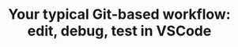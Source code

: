 ---
title: 'Your typical Git-based workflow: edit, debug, test in VSCode'
description: Ballerina provides built-in editing, debugging, and testing tools, making it easier for developers to test, debug, deploy, and optimize their automation workflows.    
image: 'images/edit-debug-diagraam-v4.png'
---